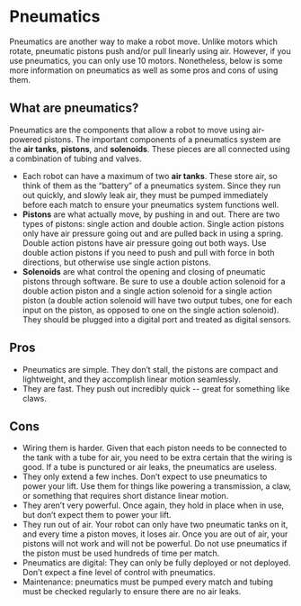 # Pneumatics
Pneumatics are another way to make a robot move. Unlike motors which rotate, pneumatic pistons push and/or pull linearly using air. However, if you use pneumatics, you can only use 10 motors. Nonetheless, below is some more information on pneumatics as well as some pros and cons of using them. 

## What are pneumatics? 
Pneumatics are the components that allow a robot to move using air-powered pistons. The important components of a pneumatics system are the **air tanks**, **pistons**, and **solenoids**. These pieces are all connected using a combination of tubing and valves. 
* Each robot can have a maximum of two **air tanks**. These store air, so think of them as the “battery” of a pneumatics system. Since they run out quickly, and slowly leak air, they must be pumped immediately before each match to ensure your pneumatics system functions well. 
* **Pistons** are what actually move, by pushing in and out. There are two types of pistons: single action and double action. Single action pistons only have air pressure going out and are pulled back in using a spring. Double action pistons have air pressure going out both ways. Use double action pistons if you need to push and pull with force in both directions, but otherwise use single action pistons. 
* **Solenoids** are what control the opening and closing of pneumatic pistons through software. Be sure to use a double action solenoid for a double action piston and a single action solenoid for a single action piston (a double action solenoid will have two output tubes, one for each input on the piston, as opposed to one on the single action solenoid). They should be plugged into a digital port and treated as digital sensors.  

## Pros
* Pneumatics are simple. They don’t stall, the pistons are compact and lightweight, and they accomplish linear motion seamlessly.
* They are fast. They push out incredibly quick -- great for something like claws. 

## Cons
* Wiring them is harder. Given that each piston needs to be connected to the tank with a tube for air, you need to be extra certain that the wiring is good. If a tube is punctured or air leaks, the pneumatics are useless. 
* They only extend a few inches. Don’t expect to use pneumatics to power your lift. Use them for things like powering a transmission, a claw, or something that requires short distance linear motion.
* They aren’t very powerful. Once again, they hold in place when in use, but don’t expect them to power your lift.
* They run out of air. Your robot can only have two pneumatic tanks on it, and every time a piston moves, it loses air. Once you are out of air, your pistons will not work and will not be powerful. Do not use pneumatics if the piston must be used hundreds of time per match. 
* Pneumatics are digital: They can only be fully deployed or not deployed. Don’t expect a fine level of control with pneumatics. 
* Maintenance: pneumatics must be pumped every match and tubing must be checked regularly to ensure there are no air leaks. 

